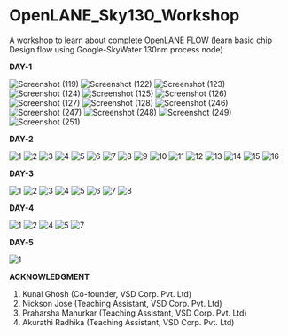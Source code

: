 # OpenLANE_Sky130_Workshop
A workshop to learn about complete OpenLANE FLOW (learn basic chip Design flow using Google-SkyWater 130nm process node)

**DAY-1**

![Screenshot (119)](https://user-images.githubusercontent.com/82122053/114048537-4ab16700-98a8-11eb-9489-7428263e8829.png)
![Screenshot (122)](https://user-images.githubusercontent.com/82122053/114048547-4e44ee00-98a8-11eb-97b1-6208156278bf.png)
![Screenshot (123)](https://user-images.githubusercontent.com/82122053/114048548-4edd8480-98a8-11eb-86ec-00b11c7939cb.png)
![Screenshot (124)](https://user-images.githubusercontent.com/82122053/114048550-4edd8480-98a8-11eb-8763-b7de0b29d76c.png)
![Screenshot (125)](https://user-images.githubusercontent.com/82122053/114048555-500eb180-98a8-11eb-8278-0ccb7201785f.png)
![Screenshot (126)](https://user-images.githubusercontent.com/82122053/114048563-51d87500-98a8-11eb-80c0-8542754f617d.png)
![Screenshot (127)](https://user-images.githubusercontent.com/82122053/114048572-543acf00-98a8-11eb-86b7-907cdf7bee28.png)
![Screenshot (128)](https://user-images.githubusercontent.com/82122053/114048598-5866ec80-98a8-11eb-8c4e-50c9da80ab6d.png)
![Screenshot (246)](https://user-images.githubusercontent.com/82122053/114048603-59981980-98a8-11eb-9bbe-968d5e991f29.png)
![Screenshot (247)](https://user-images.githubusercontent.com/82122053/114048606-5a30b000-98a8-11eb-8782-b54b9314398b.png)
![Screenshot (248)](https://user-images.githubusercontent.com/82122053/114048610-5ac94680-98a8-11eb-8a84-5318c25489c7.png)
![Screenshot (249)](https://user-images.githubusercontent.com/82122053/114048613-5b61dd00-98a8-11eb-8752-c53aa44fefcd.png)
![Screenshot (251)](https://user-images.githubusercontent.com/82122053/114048615-5bfa7380-98a8-11eb-84a8-0c3d86947ff4.png)

**DAY-2**

![1](https://user-images.githubusercontent.com/82122053/114453670-6180f200-9bf7-11eb-916b-8bad4bae4bad.png)
![2](https://user-images.githubusercontent.com/82122053/114453674-634ab580-9bf7-11eb-844f-0e93fab83783.png)
![3](https://user-images.githubusercontent.com/82122053/114453682-65147900-9bf7-11eb-9caa-388fd36056ce.png)
![4](https://user-images.githubusercontent.com/82122053/114453700-680f6980-9bf7-11eb-92bb-30f9366a6b49.png)
![5](https://user-images.githubusercontent.com/82122053/114453702-69409680-9bf7-11eb-8a23-b9177b3109b6.png)
![6](https://user-images.githubusercontent.com/82122053/114453703-69d92d00-9bf7-11eb-8a71-853832dee3ce.png)
![7](https://user-images.githubusercontent.com/82122053/114453707-6a71c380-9bf7-11eb-8054-e94896a9ee42.png)
![8](https://user-images.githubusercontent.com/82122053/114453708-6b0a5a00-9bf7-11eb-9f01-a45cec0839cc.png)
![9](https://user-images.githubusercontent.com/82122053/114453711-6ba2f080-9bf7-11eb-8c80-cb74cefabc7b.png)
![10](https://user-images.githubusercontent.com/82122053/114453714-6c3b8700-9bf7-11eb-86e7-a0326da2b69c.png)
![11](https://user-images.githubusercontent.com/82122053/114453716-6d6cb400-9bf7-11eb-990b-a8c7d0f1e01a.png)
![12](https://user-images.githubusercontent.com/82122053/114453720-6e054a80-9bf7-11eb-94e7-aa21fccf9a0f.png)
![13](https://user-images.githubusercontent.com/82122053/114453722-6e9de100-9bf7-11eb-90e4-20ac1a532336.png)
![14](https://user-images.githubusercontent.com/82122053/114453723-6f367780-9bf7-11eb-9272-db85bfa9facf.png)
![15](https://user-images.githubusercontent.com/82122053/114453727-6fcf0e00-9bf7-11eb-9754-1e5786f707cc.png)
![16](https://user-images.githubusercontent.com/82122053/114453731-7067a480-9bf7-11eb-9306-0cda24b49a0e.png)

**DAY-3**

![1](https://user-images.githubusercontent.com/82122053/114453781-7cebfd00-9bf7-11eb-9bef-9b9176f30e21.png)
![2](https://user-images.githubusercontent.com/82122053/114453785-7eb5c080-9bf7-11eb-866d-cb8dcf6fac4c.png)
![3](https://user-images.githubusercontent.com/82122053/114453786-7f4e5700-9bf7-11eb-92be-5c7137195bf5.png)
![4](https://user-images.githubusercontent.com/82122053/114453791-7f4e5700-9bf7-11eb-93fd-3ab9b4099ccb.png)
![5](https://user-images.githubusercontent.com/82122053/114453793-7fe6ed80-9bf7-11eb-8575-24488247c0cf.png)
![6](https://user-images.githubusercontent.com/82122053/114453794-807f8400-9bf7-11eb-9e5f-3f734c3b18f0.png)
![7](https://user-images.githubusercontent.com/82122053/114453798-807f8400-9bf7-11eb-9cef-4eb35aa5f8de.png)
![8](https://user-images.githubusercontent.com/82122053/114453800-81181a80-9bf7-11eb-9757-f4db95f8c74e.png)

**DAY-4**

![1](https://user-images.githubusercontent.com/82122053/114453879-9db45280-9bf7-11eb-8459-7de779e78f83.png)
![2](https://user-images.githubusercontent.com/82122053/114453884-9f7e1600-9bf7-11eb-80dc-174f630b289d.png)
![4](https://user-images.githubusercontent.com/82122053/114453898-a3119d00-9bf7-11eb-9453-be8bec5b9723.png)
![5](https://user-images.githubusercontent.com/82122053/114453900-a442ca00-9bf7-11eb-95e2-22e97970b967.png)
![7](https://user-images.githubusercontent.com/82122053/114453901-a442ca00-9bf7-11eb-8e08-c6678b42162e.png)

**DAY-5**

![1](https://user-images.githubusercontent.com/82122053/114453956-b4f34000-9bf7-11eb-9371-9e9fcb82682c.png)


**ACKNOWLEDGMENT**

1. Kunal Ghosh (Co-founder, VSD Corp. Pvt. Ltd)
2. Nickson Jose (Teaching Assistant, VSD Corp. Pvt. Ltd)
3. Praharsha Mahurkar (Teaching Assistant, VSD Corp. Pvt. Ltd)
4. Akurathi Radhika (Teaching Assistant, VSD Corp. Pvt. Ltd)
